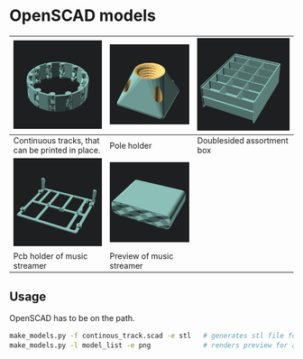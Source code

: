 # OpenSCAD models


| ![Tracs](images/continuous_track.png) | ![Pole holder](images/pole_holder_default.png) | ![Double box](images/assortment_box_box_double.png) |
| --- | --- | --- |
| Continuous tracks, that can be printed in place. | Pole holder | Doublesided assortment box |
| ![Streamer](images/streamer_pcb_holder.png) | ![Streamer](images/streamer_assembly.png) | |
| Pcb holder of music streamer |  Preview of music streamer | |

## Usage

OpenSCAD has to be on the path.

```sh
make_models.py -f continous_track.scad -e stl   # generates stl file for single piece
make_models.py -l model_list -e png             # renders preview for all models in model_list
```